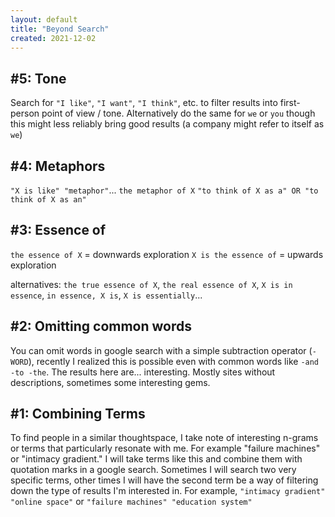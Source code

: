 ```yaml
---
layout: default
title: "Beyond Search"
created: 2021-12-02
---
```


## #5: Tone

Search for `"I like"`, `"I want"`, `"I think"`, etc. to filter results into first-person point of view / tone. Alternatively do the same for `we` or `you` though this might less reliably bring good results (a company might refer to itself as `we`)

## #4: Metaphors

`"X is like" "metaphor"`...
`the metaphor of X`
`"to think of X as a" OR "to think of X as an"`

## #3: Essence of

`the essence of X` = downwards exploration
`X is the essence of` = upwards exploration

alternatives: `the true essence of X`, `the real essence of X`, `X is in essence`, `in essence, X is`, `X is essentially`...

## #2: Omitting common words

You can omit words in google search with a simple subtraction operator (`-WORD`), recently I realized this is possible even with common words like `-and -to -the`. The results here are... interesting. Mostly sites without descriptions, sometimes some interesting gems.

## #1: Combining Terms

To find people in a similar thoughtspace, I take note of interesting n-grams or terms that particularly resonate with me. For example "failure machines" or "intimacy gradient." I will take terms like this and combine them with quotation marks in a google search. Sometimes I will search two very specific terms, other times I will have the second term be a way of filtering down the type of results I'm interested in. For example, `"intimacy gradient" "online space"` or `"failure machines" "education system"`